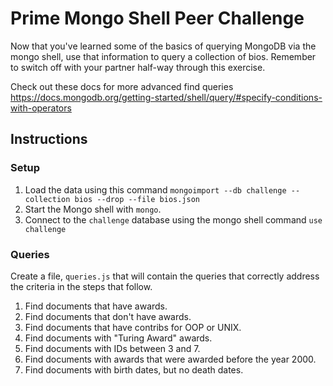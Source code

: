 # Prime Mongo Shell Peer Challenge

Now that you've learned some of the basics of querying MongoDB via the mongo shell, use that information to query a collection of bios. Remember to switch off with your partner half-way through this exercise.

Check out these docs for more advanced find queries https://docs.mongodb.org/getting-started/shell/query/#specify-conditions-with-operators

## Instructions

### Setup

1. Load the data using this command `mongoimport --db challenge --collection bios --drop --file bios.json`
2. Start the Mongo shell with `mongo`.
3. Connect to the `challenge` database using the mongo shell command `use challenge`

### Queries

Create a file, `queries.js` that will contain the queries that correctly address the criteria in the
steps that follow.

1. Find documents that have awards.
2. Find documents that don't have awards.
3. Find documents that have contribs for OOP or UNIX.
4. Find documents with "Turing Award" awards.
5. Find documents with IDs between 3 and 7.
6. Find documents with awards that were awarded before the year 2000.
7. Find documents with birth dates, but no death dates.
